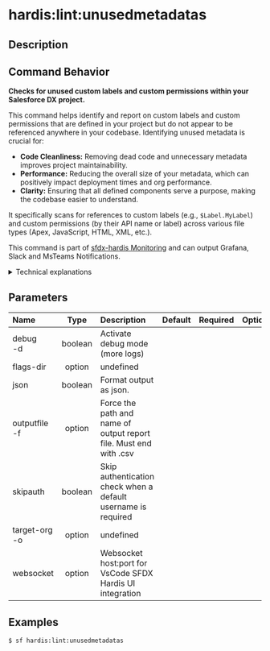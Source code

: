 <!-- This file has been generated with command 'sf hardis:doc:plugin:generate'. Please do not update it manually or it may be overwritten -->
# hardis:lint:unusedmetadatas

## Description


## Command Behavior

**Checks for unused custom labels and custom permissions within your Salesforce DX project.**

This command helps identify and report on custom labels and custom permissions that are defined in your project but do not appear to be referenced anywhere in your codebase. Identifying unused metadata is crucial for:

- **Code Cleanliness:** Removing dead code and unnecessary metadata improves project maintainability.
- **Performance:** Reducing the overall size of your metadata, which can positively impact deployment times and org performance.
- **Clarity:** Ensuring that all defined components serve a purpose, making the codebase easier to understand.

It specifically scans for references to custom labels (e.g., `$Label.MyLabel`) and custom permissions (by their API name or label) across various file types (Apex, JavaScript, HTML, XML, etc.).

This command is part of [sfdx-hardis Monitoring](https://sfdx-hardis.cloudity.com/salesforce-monitoring-unused-metadata/) and can output Grafana, Slack and MsTeams Notifications.

<details markdown="1">
<summary>Technical explanations</summary>

The command's technical implementation involves:

- **File Discovery:** It uses `glob` to find all relevant project files (Apex classes, triggers, JavaScript, HTML, XML, Aura components, Visualforce pages) and custom label (`CustomLabels.labels-meta.xml`) and custom permission (`.customPermission-meta.xml`) definition files.
- **XML Parsing:** It uses `xml2js` to parse the XML content of `CustomLabels.labels-meta.xml` and custom permission files to extract the full names of labels and permissions.
- **Content Scanning:** For each label and custom permission, it iterates through all other project files and checks if their names or associated labels are present in the file content. It performs case-insensitive checks for labels.
- **Usage Tracking:** It maintains a count of how many times each custom permission is referenced. Labels are checked for any inclusion.
- **Unused Identification:** Elements with no or very few references (for custom permissions, less than 2 to account for their own definition file) are flagged as unused.
- **Data Aggregation:** All identified unused labels and custom permissions are collected into a list.
- **Report Generation:** It generates a CSV report (`lint-unusedmetadatas.csv`) containing details of all unused metadata elements.
- **Notification Integration:** It integrates with the `NotifProvider` to send notifications (e.g., to Slack, MS Teams, Grafana) about the presence and count of unused metadata, making it suitable for automated monitoring in CI/CD pipelines.
</details>


## Parameters

|Name|Type|Description|Default|Required|Options|
|:---|:--:|:----------|:-----:|:------:|:-----:|
|debug<br/>-d|boolean|Activate debug mode (more logs)||||
|flags-dir|option|undefined||||
|json|boolean|Format output as json.||||
|outputfile<br/>-f|option|Force the path and name of output report file. Must end with .csv||||
|skipauth|boolean|Skip authentication check when a default username is required||||
|target-org<br/>-o|option|undefined||||
|websocket|option|Websocket host:port for VsCode SFDX Hardis UI integration||||

## Examples

```shell
$ sf hardis:lint:unusedmetadatas
```


